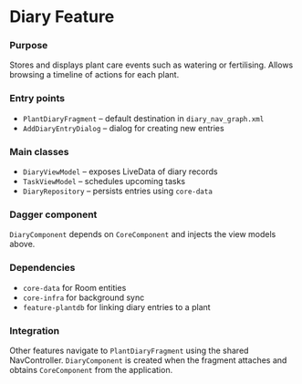 # Diary Feature

### Purpose

Stores and displays plant care events such as watering or fertilising. Allows browsing a timeline of
actions for each plant.

### Entry points

- `PlantDiaryFragment` – default destination in `diary_nav_graph.xml`
- `AddDiaryEntryDialog` – dialog for creating new entries

### Main classes

- `DiaryViewModel` – exposes LiveData of diary records
- `TaskViewModel` – schedules upcoming tasks
- `DiaryRepository` – persists entries using `core-data`

### Dagger component

`DiaryComponent` depends on `CoreComponent` and injects the view models above.

### Dependencies

- `core-data` for Room entities
- `core-infra` for background sync
- `feature-plantdb` for linking diary entries to a plant

### Integration

Other features navigate to `PlantDiaryFragment` using the shared NavController. `DiaryComponent` is
created when the fragment attaches and obtains `CoreComponent` from the application.
